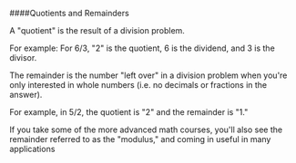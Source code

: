 
####Quotients and Remainders

A "quotient" is the result of a division problem. 

For example: For 6/3, "2" is the quotient, 6 is the dividend, and 3 is the divisor. 

The remainder is the number "left over" in a division problem when you're only interested in whole numbers 
(i.e. no decimals or fractions in the answer). 

For example, in 5/2, the quotient is "2" and the remainder is "1." 

If you take some of the more advanced math courses, you'll also see the remainder referred to as the "modulus," 
and coming in useful in many applications
